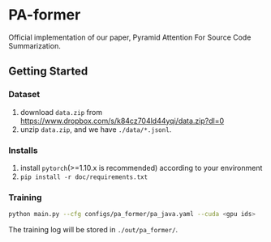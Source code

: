 # PA-former
Official implementation of our paper, Pyramid Attention For Source Code Summarization.


## Getting Started

### Dataset

1. download `data.zip` from https://www.dropbox.com/s/k84cz704ld44yqi/data.zip?dl=0
2. unzip `data.zip`, and we have `./data/*.jsonl`.

### Installs

1. install `pytorch`(>=1.10.x is recommended) according to your environment
2. `pip install -r doc/requirements.txt`

### Training

```bash
python main.py --cfg configs/pa_former/pa_java.yaml --cuda <gpu ids>
```

The training log will be stored in `./out/pa_former/`.
